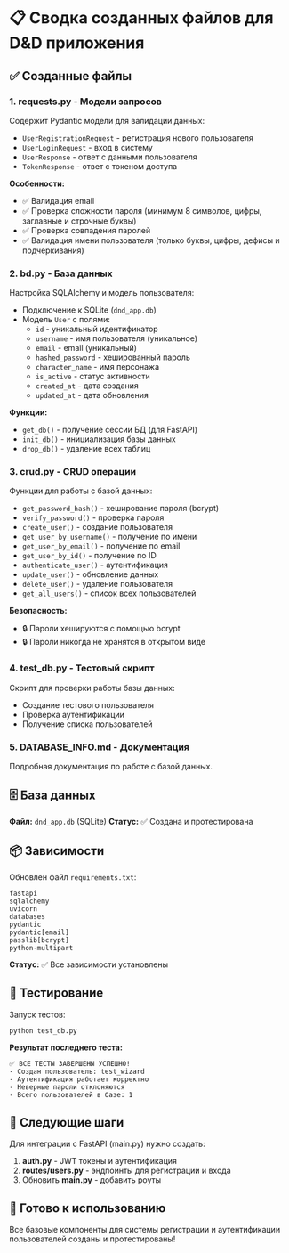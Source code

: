 # 📋 Сводка созданных файлов для D&D приложения

## ✅ Созданные файлы

### 1. **requests.py** - Модели запросов
Содержит Pydantic модели для валидации данных:
- `UserRegistrationRequest` - регистрация нового пользователя
- `UserLoginRequest` - вход в систему
- `UserResponse` - ответ с данными пользователя
- `TokenResponse` - ответ с токеном доступа

**Особенности:**
- ✅ Валидация email
- ✅ Проверка сложности пароля (минимум 8 символов, цифры, заглавные и строчные буквы)
- ✅ Проверка совпадения паролей
- ✅ Валидация имени пользователя (только буквы, цифры, дефисы и подчеркивания)

### 2. **bd.py** - База данных
Настройка SQLAlchemy и модель пользователя:
- Подключение к SQLite (`dnd_app.db`)
- Модель `User` с полями:
  - `id` - уникальный идентификатор
  - `username` - имя пользователя (уникальное)
  - `email` - email (уникальный)
  - `hashed_password` - хешированный пароль
  - `character_name` - имя персонажа
  - `is_active` - статус активности
  - `created_at` - дата создания
  - `updated_at` - дата обновления

**Функции:**
- `get_db()` - получение сессии БД (для FastAPI)
- `init_db()` - инициализация базы данных
- `drop_db()` - удаление всех таблиц

### 3. **crud.py** - CRUD операции
Функции для работы с базой данных:
- `get_password_hash()` - хеширование пароля (bcrypt)
- `verify_password()` - проверка пароля
- `create_user()` - создание пользователя
- `get_user_by_username()` - получение по имени
- `get_user_by_email()` - получение по email
- `get_user_by_id()` - получение по ID
- `authenticate_user()` - аутентификация
- `update_user()` - обновление данных
- `delete_user()` - удаление пользователя
- `get_all_users()` - список всех пользователей

**Безопасность:**
- 🔒 Пароли хешируются с помощью bcrypt
- 🔒 Пароли никогда не хранятся в открытом виде

### 4. **test_db.py** - Тестовый скрипт
Скрипт для проверки работы базы данных:
- Создание тестового пользователя
- Проверка аутентификации
- Получение списка пользователей

### 5. **DATABASE_INFO.md** - Документация
Подробная документация по работе с базой данных.

## 🗄️ База данных

**Файл:** `dnd_app.db` (SQLite)
**Статус:** ✅ Создана и протестирована

## 📦 Зависимости

Обновлен файл `requirements.txt`:
```
fastapi
sqlalchemy
uvicorn
databases
pydantic
pydantic[email]
passlib[bcrypt]
python-multipart
```

**Статус:** ✅ Все зависимости установлены

## 🧪 Тестирование

Запуск тестов:
```bash
python test_db.py
```

**Результат последнего теста:**
```
✅ ВСЕ ТЕСТЫ ЗАВЕРШЕНЫ УСПЕШНО!
- Создан пользователь: test_wizard
- Аутентификация работает корректно
- Неверные пароли отклоняются
- Всего пользователей в базе: 1
```

## 📝 Следующие шаги

Для интеграции с FastAPI (main.py) нужно создать:
1. **auth.py** - JWT токены и аутентификация
2. **routes/users.py** - эндпоинты для регистрации и входа
3. Обновить **main.py** - добавить роуты

## 🎯 Готово к использованию

Все базовые компоненты для системы регистрации и аутентификации пользователей созданы и протестированы!